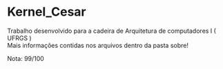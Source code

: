 # Kernel_Cesar
Trabalho desenvolvido para a cadeira de Arquitetura de computadores I ( UFRGS )   
Mais informações contidas nos arquivos dentro da pasta sobre!

Nota: 99/100

